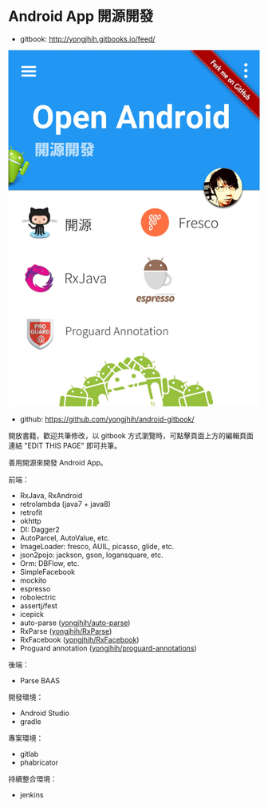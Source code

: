 # Android App 開源開發

* gitbook: http://yongjhih.gitbooks.io/feed/

[![](cover.jpg)](http://yongjhih.gitbooks.io/feed/)

<!--
<img src="cover.jpg" style="border: 1px solid black !important" />

<img src="cover.jpg" border="1" />
-->

* github: https://github.com/yongjhih/android-gitbook/

開放書籍，歡迎共筆修改，以 gitbook 方式瀏覽時，可點擊頁面上方的編輯頁面連結 "EDIT THIS PAGE" 即可共筆。

善用開源來開發 Android App。

前端：

* RxJava, RxAndroid
* retrolambda (java7 + java8)
* retrofit
* okhttp
* DI: Dagger2
* AutoParcel, AutoValue, etc.
* ImageLoader: fresco, AUIL, picasso, glide, etc.
* json2pojo: jackson, gson, logansquare, etc.
* Orm: DBFlow, etc.
* SimpleFacebook
* mockito
* espresso
* robolectric
* assertj/fest
* icepick
* auto-parse ([yongjhih/auto-parse](https://github.com/yongjhih/auto-parse))
* RxParse ([yongjhih/RxParse](https://github.com/yongjhih/RxParse))
* RxFacebook ([yongjhih/RxFacebook](https://github.com/yongjhih/RxFacebook))
* Proguard annotation ([yongjhih/proguard-annotations](https://github.com/yongjhih/proguard-annotations))

後端：

* Parse BAAS
 
開發環境：

* Android Studio
* gradle

專案環境：

* gitlab
* phabricator

持續整合環境：

* jenkins

